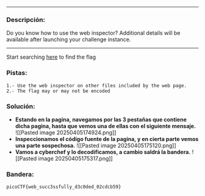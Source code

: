 
---
### Descripción:
Do you know how to use the web inspector?
Additional details will be available after launching your challenge instance.

---
Start searching [here](http://titan.picoctf.net:54520/) to find the flag

### Pistas: 
```
1.- Use the web inspector on other files included by the web page.
2.- The flag may or may not be encoded
```

### Solución:
- **Estando en la pagina, navegamos por las 3 pestañas que contiene dicha pagina, hasta que vemos una de ellas con el siguiente mensaje.**
![[Pasted image 20250405174924.png]]
- **Inspeccionamos el código fuente de la pagina, y en cierta parte vemos una parte sospechosa.**
![[Pasted image 20250405175120.png]]
- **Vamos a cyberchef y lo decodificamos, a cambio saldrá la bandera.**
![[Pasted image 20250405175317.png]]

### Bandera:
```
picoCTF{web_succ3ssfully_d3c0ded_02cdcb59}
```

